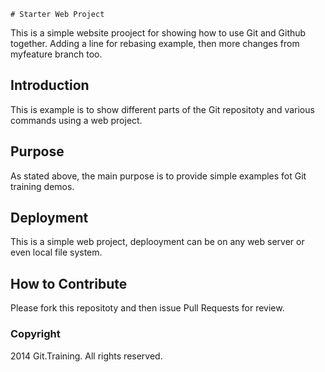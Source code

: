 	# Starter Web Project

This is a simple website prooject for 
showing how to use Git and Github together. 
Adding a line for rebasing example, then
more changes from myfeature branch too.

## Introduction

This is example is to show different parts of the Git repositoty
and various commands using a web project.

## Purpose

As stated above, the main purpose is to 
provide simple examples fot Git training demos.

## Deployment

This is a simple web project, deplooyment
can be on any web server or even local
file system.

## How to Contribute

Please fork this repositoty and then issue Pull Requests for
review.

### Copyright

2014 Git.Training. All rights reserved.